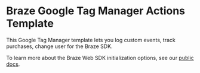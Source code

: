 # Braze Google Tag Manager Actions Template

This Google Tag Manager template lets you log custom events, track purchases, change user for the Braze SDK.

To learn more about the Braze Web SDK initialization options, see our [public docs](https://www.braze.com/docs/developer_guide/platform_integration_guides/web/initial_sdk_setup/).
